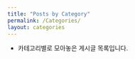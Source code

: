 ```yaml
---
title: "Posts by Category"
permalink: /Categories/
layout: categories
---
```

- 카테고리별로 모아놓은 게시글 목록입니다.
